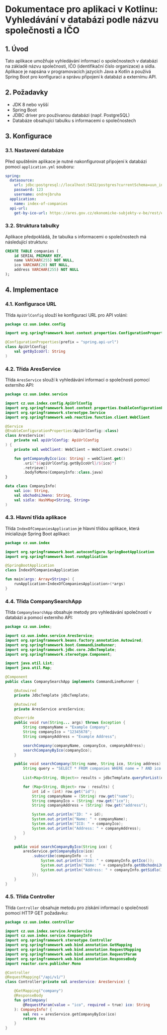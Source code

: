 # Dokumentace pro aplikaci v Kotlinu: Vyhledávání v databázi podle názvu společnosti a IČO

## 1. Úvod
Tato aplikace umožňuje vyhledávání informací o společnostech v databázi na základě názvu společnosti, IČO (identifikační číslo organizace) a sídla. Aplikace je napsána v programovacích jazycích Java a Kotlin a používá Spring Boot pro konfiguraci a správu připojení k databázi a externímu API.

## 2. Požadavky
- JDK 8 nebo vyšší
- Spring Boot
- JDBC driver pro používanou databázi (např. PostgreSQL)
- Databáze obsahující tabulku s informacemi o společnostech

## 3. Konfigurace
### 3.1. Nastavení databáze
Před spuštěním aplikace je nutné nakonfigurovat připojení k databázi pomocí `application.yml` souboru:

```yaml
spring:
  datasource:
    url: jdbc:postgresql://localhost:5432/postgres?currentSchema=uun_index_companies
    password: 123
    username: ondrejbruha
  application:
    name: index-of-companies
  api-url:
    get-by-ico-url: https://ares.gov.cz/ekonomicke-subjekty-v-be/rest/ekonomicke-subjekty
```

### 3.2. Struktura tabulky
Aplikace předpokládá, že tabulka s informacemi o společnostech má následující strukturu:

```sql
CREATE TABLE companies (
    id SERIAL PRIMARY KEY,
    name VARCHAR(255) NOT NULL,
    ico VARCHAR(20) NOT NULL,
    address VARCHAR(255) NOT NULL
);
```

## 4. Implementace

### 4.1. Konfigurace URL
Třída `ApiUrlConfig` slouží ke konfiguraci URL pro API volání:

```kotlin
package cz.uun.index.config

import org.springframework.boot.context.properties.ConfigurationProperties

@ConfigurationProperties(prefix = "spring.api-url")
class ApiUrlConfig(
    val getByIcoUrl: String
)
```

### 4.2. Třída AresService
Třída `AresService` slouží k vyhledávání informací o společnosti pomocí externího API:

```kotlin
package cz.uun.index.service

import cz.uun.index.config.ApiUrlConfig
import org.springframework.boot.context.properties.EnableConfigurationProperties
import org.springframework.stereotype.Service
import org.springframework.web.reactive.function.client.WebClient

@Service
@EnableConfigurationProperties(ApiUrlConfig::class)
class AresService(
    private val apiUrlConfig: ApiUrlConfig
) {
    private val webClient: WebClient = WebClient.create()

    fun getCompanyByIco(ico: String) = webClient.get()
        .uri("${apiUrlConfig.getByIcoUrl}/${ico}")
        .retrieve()
        .bodyToMono(CompanyInfo::class.java)
}

data class CompanyInfo(
    val ico: String,
    val obchodniJmeno: String,
    val sidlo: HashMap<String, String>
)
```

### 4.3. Hlavní třída aplikace
Třída `IndexOfCompaniesApplication` je hlavní třídou aplikace, která inicializuje Spring Boot aplikaci:

```kotlin
package cz.uun.index

import org.springframework.boot.autoconfigure.SpringBootApplication
import org.springframework.boot.runApplication

@SpringBootApplication
class IndexOfCompaniesApplication

fun main(args: Array<String>) {
    runApplication<IndexOfCompaniesApplication>(*args)
}
```

### 4.4. Třída CompanySearchApp
Třída `CompanySearchApp` obsahuje metody pro vyhledávání společností v databázi a pomocí externího API:

```java
package cz.uun.index;

import cz.uun.index.service.AresService;
import org.springframework.beans.factory.annotation.Autowired;
import org.springframework.boot.CommandLineRunner;
import org.springframework.jdbc.core.JdbcTemplate;
import org.springframework.stereotype.Component;

import java.util.List;
import java.util.Map;

@Component
public class CompanySearchApp implements CommandLineRunner {

    @Autowired
    private JdbcTemplate jdbcTemplate;

    @Autowired
    private AresService aresService;

    @Override
    public void run(String... args) throws Exception {
        String companyName = "Example Company";
        String companyIco = "12345678";
        String companyAddress = "Example Address";

        searchCompany(companyName, companyIco, companyAddress);
        searchCompanyByIco(companyIco);
    }

    public void searchCompany(String name, String ico, String address) {
        String query = "SELECT * FROM companies WHERE name = ? AND ico = ? AND address = ?";
        
        List<Map<String, Object>> results = jdbcTemplate.queryForList(query, name, ico, address);

        for (Map<String, Object> row : results) {
            int id = (int) row.get("id");
            String companyName = (String) row.get("name");
            String companyIco = (String) row.get("ico");
            String companyAddress = (String) row.get("address");

            System.out.println("ID: " + id);
            System.out.println("Name: " + companyName);
            System.out.println("ICO: " + companyIco);
            System.out.println("Address: " + companyAddress);
        }
    }

    public void searchCompanyByIco(String ico) {
        aresService.getCompanyByIco(ico)
            .subscribe(companyInfo -> {
                System.out.println("ICO: " + companyInfo.getIco());
                System.out.println("Name: " + companyInfo.getObchodniJmeno());
                System.out.println("Address: " + companyInfo.getSidlo());
            });
    }
}
```

### 4.5. Třída Controller
Třída `Controller` obsahuje metodu pro získání informací o společnosti pomocí HTTP GET požadavku:

```kotlin
package cz.uun.index.controller

import cz.uun.index.service.AresService
import cz.uun.index.service.CompanyInfo
import org.springframework.stereotype.Controller
import org.springframework.web.bind.annotation.GetMapping
import org.springframework.web.bind.annotation.RequestMapping
import org.springframework.web.bind.annotation.RequestParam
import org.springframework.web.bind.annotation.ResponseBody
import reactor.core.publisher.Mono

@Controller
@RequestMapping("/api/v1/")
class Controller(private val aresService: AresService) {

    @GetMapping("company")
    @ResponseBody
    fun getCompany(
        @RequestParam(value = "ico", required = true) ico: String
    ): CompanyInfo? {
        val res = aresService.getCompanyByIco(ico)
        return res
    }
}

